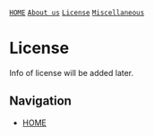 [`HOME`](README.md) [`About us`](ABOUT_US.md) [`License`](LICENSE.md) [`Miscellaneous`](MISC.md)

# License
Info of license will be added later.

## Navigation
- [HOME](README.md)
